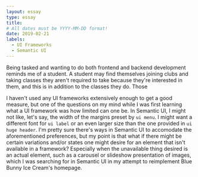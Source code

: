 ```yaml
---
layout: essay
type: essay
title: 
# All dates must be YYYY-MM-DD format!
date: 2019-02-21
labels:
  - UI Frameworks
  - Semantic UI
---
```


Being tasked and wanting to do both frontend and backend development reminds me of a student. A student may find themselves joining clubs and taking classes they aren't required to take because they're interested in them, and this is in addition to the classes they do. Those 

I haven't used any UI frameworks extensively enough to get a good measure, but one of the questions on my mind while I was first learning what a UI framework was how limited can one be. In Semantic UI, I might not like, let's say, the width of the margins preset by `ui menu`. I might want a different font for `ui label` or an even larger size than the one provided in `ui huge header`. I'm pretty sure there's ways in Semantic UI to accomodate the aforementioned preferences, but my point is that what if there might be certain variations and/or states one might desire for an element that isn't available in a framework? Especially when the unavailable thing desired is an actual element, such as a carousel or slideshow presentation of images, which I was searching for in Semantic UI in my attempt to reimplement Blue Bunny Ice Cream's homepage. 

